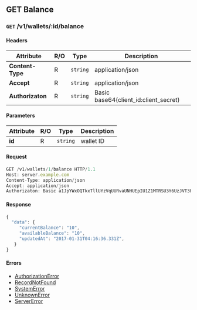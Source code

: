 ## **GET Balance**

### `GET` /v1/wallets/:id/balance
#### Headers
|Attribute  | R/O  | Type  | Description |
|---------  | ---  | ----  | ----------- |
| **Content-Type**  | R  |`string` | application/json |
| **Accept**  | R  |`string` | application/json |
| **Authorizaton**  | R  |`string` | Basic base64(client_id:client_secret) |

#### Parameters
|Attribute  | R/O  | Type  | Description |
|---------  | ---  | ----  | ----------- |
| **id**  | R  |`string` | wallet ID |

#### Request
```javascript
GET /v1/wallets/1/balance HTTP/1.1
Host: server.example.com
Content-Type: application/json
Accept: application/json
Authorizaton: Basic a1JpYWxOQTkxTllUYzVqUURvaUNHUEpIU1Z1MTRSU3Y6UzJVT3FWckNzbUU3Mk9Scjh1UjFVV2NJck5UVmxzTnk=
```

#### Response
```javascript
{
  "data": {
     "currentBalance": "10",
     "availableBalance": "10",
     "updatedAt": "2017-01-31T04:16:36.331Z",
   }
}
```

#### Errors
 - [AuthorizationError](wiki/errors.md)
 - [RecordNotFound](wiki/errors.md)
 - [SystemError](wiki/errors.md)
 - [UnknownError](wiki/errors.md)
 - [ServerError](wiki/errors.md)

